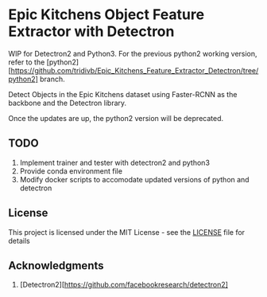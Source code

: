 # Epic Kitchens Object Feature Extractor with Detectron

WIP for Detectron2 and Python3. For the previous python2 working version, refer to the [python2][https://github.com/tridivb/Epic_Kitchens_Feature_Extractor_Detectron/tree/python2] branch.

Detect Objects in the Epic Kitchens dataset using Faster-RCNN as the backbone and the Detectron library.

Once the updates are up, the python2 version will be deprecated.

## TODO
1. Implement trainer and tester with detectron2 and python3
2. Provide conda environment file
3. Modify docker scripts to accomodate updated versions of python and detectron

## License

This project is licensed under the MIT License - see the [LICENSE](LICENSE) file for details

## Acknowledgments

1. [Detectron2][https://github.com/facebookresearch/detectron2]